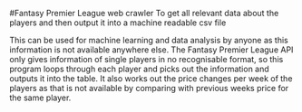 #Fantasy Premier League web crawler
To get all relevant data about the players and then output it into a machine readable csv file

This can be used for machine learning and data analysis by anyone as this information is not available anywhere else.
The Fantasy Premier League API only gives information of single players in no recognisable format, so this program
loops through each player and picks out the information and outputs it into the table. It also works out the price changes 
per week of the players as that is not available by comparing with previous weeks price for the same player.
